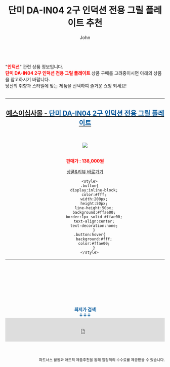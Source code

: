 ﻿---
layout: post
title:  "단미 DA-IN04 2구 인덕션 전용 그릴 플레이트 추천"
author: John
categories: [ 인덕션 ]
tags: [ 인덕션, 인덕션가격, 인덕션 하이라이트, 인덕션 냄비, 인덕션 뜻, 인덕션 원리, 인덕션 사용법, 인덕션 전기요금, 인덕션 하이라이트 차이, 인덕션 추천 ]
image: https://shopping-phinf.pstatic.net/main_3209444/32094442663.jpg 
description: "단미 DA-IN04 2구 인덕션 전용 그릴 플레이트 추천 관련 상품으로 가장 고객 선호도가 높은 제품입니다."
toc: true
toc_sticky: true
---

<br>
"<b><font color='#ff0000'>인덕션</font></b>" 관련 상품 정보입니다.
<br>
<b><font color='#ff0000'>단미 DA-IN04 2구 인덕션 전용 그릴 플레이트</font></b> 상품 구매를 고려중이시면 아래의 상품을 참고하시기 바랍니다.
<br>
당신의 취향과 스타일에 맞는 제품을 선택하여 즐거운 쇼핑 되세요!
<br><br>
<hr>
<p>
    
<center><h2><a href="https://nico.kr/eJ61L2" target="_blank"><b>예스이십사몰 - <font color='#01579B'>단미 DA-IN04 2구 인덕션 전용 그릴 플레이트</font></b></a></h2><br>

<a href="https://nico.kr/eJ61L2" target="_blank"><img src="https://shopping-phinf.pstatic.net/main_3209444/32094442663.jpg"></a><br><br>

<b><font color='#ff0000'>판매가 : 138,000원 </font></b><br>

<a href="https://nico.kr/eJ61L2" target="_blank" class="button">상품&리뷰 바로가기</a><p>

        <style>
        .button{
            display:inline-block;
            color:#fff;
            width:200px;
            height:50px;
            line-height:50px;
            background:#ffae00;
            border:1px solid #ffae00;
            text-align:center;
            text-decoration:none;
            }
        .button:hover{
            background:#fff;
            color:#ffae00;
            }
        </style>

<hr>

<br><br><br><br><br><br><br>
<center><b><font color='#01579B' size='medium'>최저가 검색<br>
↓↓↓</font></b></center>
<center><iframe src="https://coupa.ng/b1Tbjx" width="100%" height="75" frameborder="0" scrolling="no" referrerpolicy="unsafe-url"></iframe></center>
<br><br>
<p>
<small>
    <div align="right">파트너스 활동과 애드픽 제품추천을 통해 일정액의 수수료를 제공받을 수 있습니다.</div>
</small>
</p>
